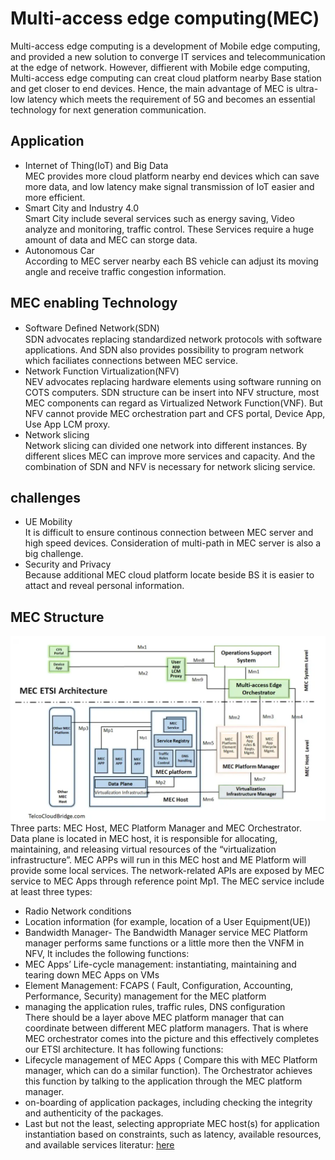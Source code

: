 # Multi-access edge computing(MEC)
Multi-access edge computing is a development of Mobile edge computing, and provided a new solution to converge IT services and telecommunication at the edge of network.
However, diffierent with Mobile edge computing, Multi-access edge computing can creat cloud platform nearby Base station and get closer to end devices.
Hence, the main advantage of MEC is ultra-low latency which meets the requirement of 5G and becomes an essential technology for next generation communication.
## Application
* Internet of Thing(IoT) and Big Data   
MEC provides more cloud platform nearby end devices which can save more data, and low latency make signal transmission of IoT easier and more efficient.
* Smart City and Industry 4.0   
Smart City include several services such as energy saving, Video analyze and monitoring, traffic control. These Services require a huge amount of data and MEC can storge data.
* Autonomous Car   
According to MEC server nearby each BS vehicle can adjust its moving angle and receive traffic congestion information.
## MEC enabling Technology  
* Software Deﬁned Network(SDN)   
SDN advocates replacing standardized network protocols with software applications. And SDN also provides possibility to program network which faciliates connections between MEC service. 
* Network Function Virtualization(NFV)  
NEV advocates replacing hardware elements using software running on COTS computers. SDN structure can be insert into NFV structure, most MEC components can regard as Virtualized Network Function(VNF). But NFV cannot provide MEC orchestration part and CFS portal, Device App, Use App LCM proxy.  
* Network slicing  
Network slicing can divided one network into different instances. By different slices MEC can improve more services and capacity. And the combination of SDN and NFV is necessary for network slicing service.
## challenges
*  UE Mobility  
It is difficult to ensure continous connection between MEC server and high speed devices. Consideration of multi-path in MEC server is also a big challenge.
* Security and Privacy  
Because additional MEC cloud platform locate beside BS it is easier to attact and reveal personal information. 
## MEC Structure   
![](https://github.com/yongzhe4869/Oberseminar/blob/main/Figures/MEC.PNG)    
Three parts: MEC Host, MEC Platform Manager and MEC Orchestrator.    
Data plane is located in MEC host, it is responsible for allocating, maintaining, and releasing virtual resources of the “virtualization infrastructure”. MEC APPs will run in this MEC host and ME Platform will provide some local services. The network-related APIs are exposed by MEC service to MEC Apps through reference point Mp1. The MEC service include at least three types:
* Radio Network conditions
* Location information (for example, location of a User Equipment(UE))
* Bandwidth Manager- The Bandwidth Manager service
MEC Platform manager performs same functions or a little more then the VNFM in NFV, It includes the following functions:  
* MEC Apps’ Life-cycle management: instantiating, maintaining and tearing down MEC Apps on VMs
* Element Management: FCAPS ( Fault, Configuration, Accounting, Performance, Security) management for the MEC platform
* managing the application rules, traffic rules, DNS configuration  
There should be a layer above MEC platform manager that can coordinate between different MEC platform managers. That is where MEC orchestrator comes into the picture and this effectively completes our ETSI architecture. It has following functions:   
* Lifecycle management of MEC Apps ( Compare this with MEC Platform manager, which can do a similar function). The Orchestrator achieves this function by talking to the application through the MEC platform manager.
* on-boarding of application packages, including checking the integrity and authenticity of the packages.
* Last but not the least, selecting appropriate MEC host(s) for application instantiation based on constraints, such as latency, available resources, and available services
literatur: [here](https://telcocloudbridge.com/blog/beginners-guide-to-mec-architecture-multi-access-edge-computing/)
